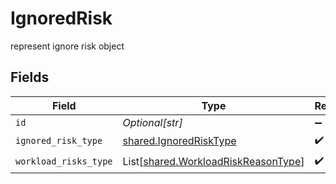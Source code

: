 # IgnoredRisk

represent ignore risk object


## Fields

| Field                                                                                | Type                                                                                 | Required                                                                             | Description                                                                          |
| ------------------------------------------------------------------------------------ | ------------------------------------------------------------------------------------ | ------------------------------------------------------------------------------------ | ------------------------------------------------------------------------------------ |
| `id`                                                                                 | *Optional[str]*                                                                      | :heavy_minus_sign:                                                                   | N/A                                                                                  |
| `ignored_risk_type`                                                                  | [shared.IgnoredRiskType](../../models/shared/ignoredrisktype.md)                     | :heavy_check_mark:                                                                   | N/A                                                                                  |
| `workload_risks_type`                                                                | List[[shared.WorkloadRiskReasonType](../../models/shared/workloadriskreasontype.md)] | :heavy_check_mark:                                                                   | N/A                                                                                  |